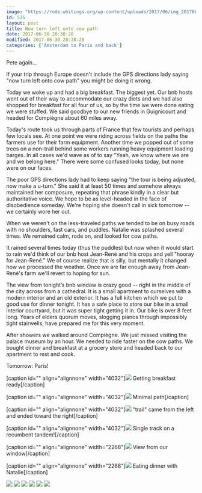 ```yaml
---
image: "https://rode.whitings.org/wp-content/uploads/2017/06/img_20170630_073605837.jpg/img_20170630_073605837.jpg"
id: 535
layout: post
title: Now turn left onto cow path
date: 2017-06-30 20:38:28
modified: 2017-06-30 20:38:28
categories: ['Amsterdam to Paris and back']
---
```


Pete again...

If your trip through Europe doesn't include the GPS directions lady saying "now turn left onto cow path" you might be doing it wrong.

Today we woke up and had a big breakfast. The biggest yet. Our bnb hosts went out of their way to accommodate our crazy diets and we had also shopped for breakfast for all four of us, so by the time we were done eating we were stuffed. We said goodbye to our new friends in Guignicourt and headed for Compiègne about 60 miles away.

Today's route took us through parts of France that few tourists and perhaps few locals see. At one point we were riding across fields on the paths the farmers use for their farm equipment. Another time we popped out of some trees on a non-trail behind some workers running heavy equipment loading barges. In all cases we'd wave as of to say "Yeah, we know where we are and we belong here." There were some confused looks today, but none were on our faces.

The poor GPS directions lady had to keep saying "the tour is being adjusted, now make a u-turn." She said it at least 50 times and somehow always maintained her composure, repeating that phrase kindly in a clear but authoritative voice. We hope to be as level-headed in the face of disobedience someday. We're hoping she doesn't call in sick tomorrow -- we certainly wore her out.

When we weren't on the less-traveled paths we tended to be on busy roads with no shoulders, fast cars, and puddles. Natalie was splashed several times. We remained calm, rode on, and looked for cow paths.

It rained several times today (thus the puddles) but now when it would start to rain we'd think of our bnb host Jean-René and his crops and yell "hooray for Jean-René." We of course realize that is silly, but mentally it changed how we processed the weather. Once we are far enough away from Jean-René's farm we'll revert to hoping for sun.

The view from tonight’s bnb window is crazy good -- right in the middle of the city across from a cathedral. It is a small apartment to ourselves with a modern interior and an old exterior. It has a full kitchen which we put to good use for dinner tonight. It has a safe place to store our bike in a small interior courtyard, but it was super tight getting it in. Our bike is over 8 feet long. Years of elders quorum moves, slogging pianos through impossibly tight stairwells, have prepared me for this very moment.

After showers we walked around Compiègne. We just missed visiting the palace museum by an hour. We needed to ride faster on the cow paths. We bought dinner and breakfast at a grocery store and headed back to our apartment to rest and cook.

Tomorrow: Paris!

[caption id="" align="alignnone" width="4032"]![](https://whitingpt.files.wordpress.com/2017/06/img_20170630_073605837.jpg) Getting breakfast ready[/caption]

[caption id="" align="alignnone" width="4032"]![](https://whitingpt.files.wordpress.com/2017/06/img_20170630_094359303_hdr.jpg) Minimal path[/caption]

[caption id="" align="alignnone" width="4032"]![](https://whitingpt.files.wordpress.com/2017/06/img_20170630_100628741.jpg) "trail" came from the left and ended toward the right[/caption]

[caption id="" align="alignnone" width="4032"]![](https://whitingpt.files.wordpress.com/2017/06/img_20170630_140023760.jpg) Single track on a recumbent tandem![/caption]

[caption id="" align="alignnone" width="2268"]![](https://whitingpt.files.wordpress.com/2017/06/img_20170630_165521375_hdr.jpg) View from our window[/caption]

[caption id="" align="alignnone" width="2268"][![](https://whitingpt.files.wordpress.com/2017/06/img_20170630_19560185121.jpg)](https://whitingpt.files.wordpress.com/2017/06/img_20170630_19560185121.jpg) Eating dinner with Natalie[/caption]

<!-- Auto-inserted images -->
![](https://rode.whitings.org/wp-content/uploads/2017/06/img_20170630_073605837.jpg/img_20170630_073605837.jpg)
![](https://rode.whitings.org/wp-content/uploads/2017/06/img_20170630_094359303_hdr.jpg/img_20170630_094359303_hdr.jpg)
![](https://rode.whitings.org/wp-content/uploads/2017/06/img_20170630_100628741.jpg/img_20170630_100628741.jpg)
![](https://rode.whitings.org/wp-content/uploads/2017/06/img_20170630_140023760.jpg/img_20170630_140023760.jpg)
![](https://rode.whitings.org/wp-content/uploads/2017/06/img_20170630_165521375_hdr.jpg/img_20170630_165521375_hdr.jpg)
![](https://rode.whitings.org/wp-content/uploads/2017/06/img_20170630_19560185121.jpg/img_20170630_19560185121.jpg)
